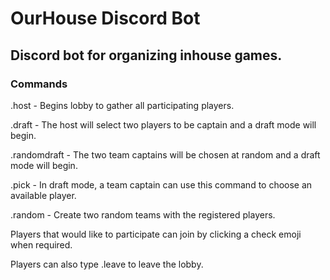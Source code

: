 # OurHouse Discord Bot

## Discord bot for organizing inhouse games.

### Commands

.host - Begins lobby to gather all participating players.

.draft - The host will select two players to be captain and a draft mode will begin.

.randomdraft - The two team captains will be chosen at random and a draft mode will begin.

.pick - In draft mode, a team captain can use this command to choose an available player.

.random - Create two random teams with the registered players.

Players that would like to participate can join by clicking a check emoji when required.

Players can also type .leave to leave the lobby.